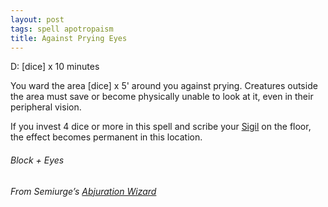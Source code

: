 ```yaml
---
layout: post
tags: spell apotropaism
title: Against Prying Eyes
---
```

D: [dice] x 10 minutes 

You ward the area [dice] x 5' around you against prying. Creatures outside the area must save or become physically unable to look at it, even in their peripheral vision.

If you invest 4 dice or more in this spell and scribe your [Sigil](/spells/#lexicon) on the floor, the effect becomes permanent in this location.

###### *Block + Eyes*

###### From Semiurge’s [Abjuration Wizard](https://archonsmarchon.blogspot.com/2021/04/glog-class-abjurer-wizard.html)
